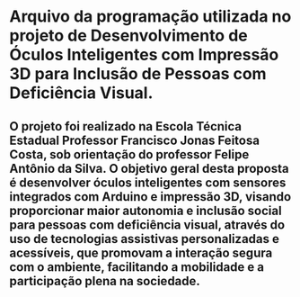 # Arquivo da programação utilizada no projeto de Desenvolvimento de Óculos Inteligentes com Impressão 3D para Inclusão de Pessoas com Deficiência Visual.
## O projeto foi realizado na Escola Técnica Estadual Professor Francisco Jonas Feitosa Costa, sob orientação do professor Felipe Antônio da Silva. O objetivo geral desta proposta é desenvolver óculos inteligentes com sensores integrados com Arduino e impressão 3D, visando proporcionar maior autonomia e inclusão social para pessoas com deficiência visual, através do uso de tecnologias assistivas personalizadas e acessíveis, que promovam a interação segura com o ambiente, facilitando a mobilidade e a participação plena na sociedade.
